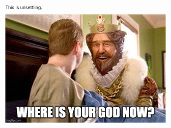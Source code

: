This is unsettling.

![god](https://raw.githubusercontent.com/muneer78/muneer78.github.io/master/images/burgerkinggod.jpeg)
 

